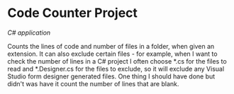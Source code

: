 Code Counter Project
=============

*C# application*

Counts the lines of code and number of files in a folder, when given an extension. It can also exclude certain files - for example, when I want to check the number of lines in a C# project I often choose \*.cs for the files to read and \*.Designer.cs for the files to exclude, so it will exclude any Visual Studio form designer generated files. One thing I should have done but didn't was have it count the number of lines that are blank.

